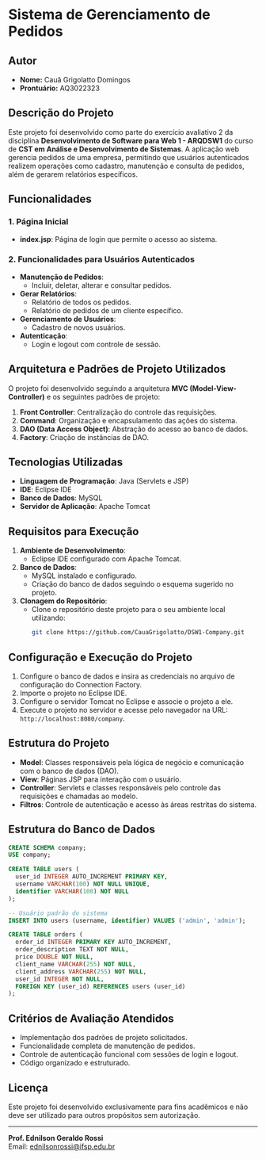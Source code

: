 # Sistema de Gerenciamento de Pedidos

## Autor
- **Nome:** Cauã Grigolatto Domingos  
- **Prontuário:** AQ3022323  

## Descrição do Projeto
Este projeto foi desenvolvido como parte do exercício avaliativo 2 da disciplina **Desenvolvimento de Software para Web 1 - ARQDSW1** do curso de **CST em Análise e Desenvolvimento de Sistemas**. A aplicação web gerencia pedidos de uma empresa, permitindo que usuários autenticados realizem operações como cadastro, manutenção e consulta de pedidos, além de gerarem relatórios específicos.

## Funcionalidades

### 1. Página Inicial
- **index.jsp**: Página de login que permite o acesso ao sistema.

### 2. Funcionalidades para Usuários Autenticados
- **Manutenção de Pedidos**:
  - Incluir, deletar, alterar e consultar pedidos.
- **Gerar Relatórios**:
  - Relatório de todos os pedidos.
  - Relatório de pedidos de um cliente específico.
- **Gerenciamento de Usuários**:
  - Cadastro de novos usuários.
- **Autenticação**:
  - Login e logout com controle de sessão.

## Arquitetura e Padrões de Projeto Utilizados
O projeto foi desenvolvido seguindo a arquitetura **MVC (Model-View-Controller)** e os seguintes padrões de projeto:

1. **Front Controller**: Centralização do controle das requisições.
2. **Command**: Organização e encapsulamento das ações do sistema.
3. **DAO (Data Access Object)**: Abstração do acesso ao banco de dados.
4. **Factory**: Criação de instâncias de DAO.

## Tecnologias Utilizadas
- **Linguagem de Programação**: Java (Servlets e JSP)
- **IDE**: Eclipse IDE
- **Banco de Dados**: MySQL
- **Servidor de Aplicação**: Apache Tomcat

## Requisitos para Execução
1. **Ambiente de Desenvolvimento**:
   - Eclipse IDE configurado com Apache Tomcat.
2. **Banco de Dados**:
   - MySQL instalado e configurado.
   - Criação do banco de dados seguindo o esquema sugerido no projeto.
3. **Clonagem do Repositório**:
   - Clone o repositório deste projeto para o seu ambiente local utilizando:
     ```bash
     git clone https://github.com/CauaGrigolatto/DSW1-Company.git
     ```

## Configuração e Execução do Projeto
1. Configure o banco de dados e insira as credenciais no arquivo de configuração do Connection Factory.
2. Importe o projeto no Eclipse IDE.
3. Configure o servidor Tomcat no Eclipse e associe o projeto a ele.
4. Execute o projeto no servidor e acesse pelo navegador na URL: `http://localhost:8080/company`.

## Estrutura do Projeto
- **Model**: Classes responsáveis pela lógica de negócio e comunicação com o banco de dados (DAO).
- **View**: Páginas JSP para interação com o usuário.
- **Controller**: Servlets e classes responsáveis pelo controle das requisições e chamadas ao modelo.
- **Filtros**: Controle de autenticação e acesso às áreas restritas do sistema.

## Estrutura do Banco de Dados
```sql
CREATE SCHEMA company;
USE company;

CREATE TABLE users (
  user_id INTEGER AUTO_INCREMENT PRIMARY KEY,
  username VARCHAR(100) NOT NULL UNIQUE,
  identifier VARCHAR(100) NOT NULL
);

-- Usuário padrão do sistema
INSERT INTO users (username, identifier) VALUES ('admin', 'admin');

CREATE TABLE orders (
  order_id INTEGER PRIMARY KEY AUTO_INCREMENT,
  order_description TEXT NOT NULL,
  price DOUBLE NOT NULL,
  client_name VARCHAR(255) NOT NULL,
  client_address VARCHAR(255) NOT NULL,
  user_id INTEGER NOT NULL,
  FOREIGN KEY (user_id) REFERENCES users (user_id)
);
```

## Critérios de Avaliação Atendidos
- Implementação dos padrões de projeto solicitados.
- Funcionalidade completa de manutenção de pedidos.
- Controle de autenticação funcional com sessões de login e logout.
- Código organizado e estruturado.

## Licença
Este projeto foi desenvolvido exclusivamente para fins acadêmicos e não deve ser utilizado para outros propósitos sem autorização.

---
**Prof. Ednilson Geraldo Rossi**  
Email: ednilsonrossi@ifsp.edu.br
